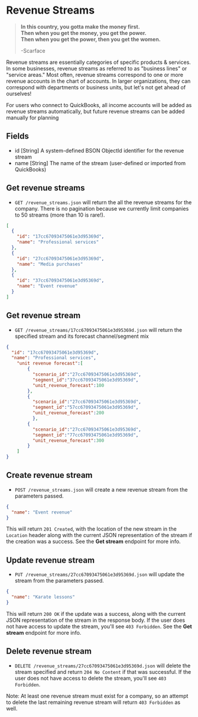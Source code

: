 Revenue Streams
===============

> **In this country, you gotta make the money first.  
> Then when you get the money, you get the power.  
> Then when you get the power, then you get the women.**
>
> -Scarface

Revenue streams are essentially categories of specific products & services. In some businesses, revenue streams as referred to as "business lines" or "service areas." Most often, revenue streams correspond to one or more revenue accounts in the chart of accounts. In larger organizations, they can correspond with departments or business units, but let's not get ahead of ourselves!

For users who connect to QuickBooks, all income accounts will be added as revenue streams automatically, but future revenue streams can be added manually for planning


Fields
------

* id [String] A system-defined BSON ObjectId identifier for the revenue stream
* name [String] The name of the stream (user-defined or imported from QuickBooks)


Get revenue streams
------------

* `GET /revenue_streams.json` will return the all the revenue streams for the company. There is no pagination because we currently limit companies to 50 streams (more than 10 is rare!).

```json
[
  {
    "id": "17cc67093475061e3d95369d",
    "name": "Professional services"
  },
  {
    "id": "27cc67093475061e3d95369d",
    "name": "Media purchases"
  },
  {
    "id": "37cc67093475061e3d95369d",
    "name": "Event revenue"
  }
]
```


Get revenue stream
-----------

* `GET /revenue_streams/17cc67093475061e3d95369d.json` will return the specified stream and its forecast channel/segment mix

```json
{
  "id": "17cc67093475061e3d95369d",
  "name": "Professional services",
	"unit revenue forecast":[
		{
		  "scenario_id":"27cc67093475061e3d95369d", 
		  "segment_id":"37cc67093475061e3d95369d", 
		  "unit_revenue_forecast":100
		},
		{
		  "scenario_id":"27cc67093475061e3d95369d", 
		  "segment_id":"57cc67093475061e3d95369d", 
		  "unit_revenue_forecast":200
		  },
		{
		  "scenario_id":"27cc67093475061e3d95369d", 
		  "segment_id":"77cc67093475061e3d95369d",
		  "unit_revenue_forecast":300
		}
	]
}
```


Create revenue stream
--------------

* `POST /revenue_streams.json` will create a new revenue stream from the parameters passed.

```json
{
  "name": "Event revenue"
}
```

This will return `201 Created`, with the location of the new stream in the `Location` header along with the current JSON representation of the stream if the creation was a success. See the **Get stream** endpoint for more info.


Update revenue stream
--------------

* `PUT /revenue_streams/27cc67093475061e3d95369d.json` will update the stream from the parameters passed.

```json
{
  "name": "Karate lessons"
}
```

This will return `200 OK` if the update was a success, along with the current JSON representation of the stream in the response body. If the user does not have access to update the stream, you'll see `403 Forbidden`. See the **Get stream** endpoint for more info.


Delete revenue stream
-------------

* `DELETE /revenue_streams/27cc67093475061e3d95369d.json` will delete the stream specified and return `204 No Content` if that was successful. If the user does not have access to delete the stream, you'll see `403 Forbidden`.

Note: At least one revenue stream must exist for a company, so an attempt to delete the last remaining revenue stream will return `403 Forbidden` as well.